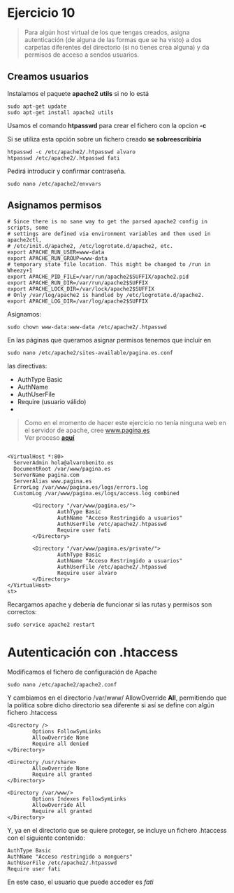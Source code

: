 # Ejercicio 10

>  Para algún host virtual de los que tengas creados, asigna autenticación (de alguna de
las formas que se ha visto) a dos carpetas diferentes del directorio (si no tienes crea
alguna) y da permisos de acceso a sendos usuarios.

## Creamos usuarios

Instalamos el paquete **apache2 utils** si no lo está
~~~
sudo apt-get update
sudo apt-get install apache2 utils
~~~

Usamos el comando **htpasswd** para crear el fichero con la opcion **-c**

Si se utiliza esta opción sobre un fichero creado **se sobreescribiría**

~~~
htpasswd -c /etc/apache2/.htpasswd alvaro
htpasswd /etc/apache2/.htpasswd fati
~~~

Pedirá introducir y confirmar contraseña.

~~~
sudo nano /etc/apache2/envvars
~~~

## Asignamos permisos

~~~
# Since there is no sane way to get the parsed apache2 config in scripts, some
# settings are defined via environment variables and then used in apache2ctl,
# /etc/init.d/apache2, /etc/logrotate.d/apache2, etc.
export APACHE_RUN_USER=www-data
export APACHE_RUN_GROUP=www-data
# temporary state file location. This might be changed to /run in Wheezy+1
export APACHE_PID_FILE=/var/run/apache2$SUFFIX/apache2.pid
export APACHE_RUN_DIR=/var/run/apache2$SUFFIX
export APACHE_LOCK_DIR=/var/lock/apache2$SUFFIX
# Only /var/log/apache2 is handled by /etc/logrotate.d/apache2.
export APACHE_LOG_DIR=/var/log/apache2$SUFFIX

~~~

Asignamos:
~~~
sudo chown www-data:www-data /etc/apache2/.htpasswd
~~~

En las páginas que queramos asignar permisos tenemos que incluir en 
~~~
sudo nano /etc/apache2/sites-available/pagina.es.conf
~~~
las directivas:
- AuthType Basic
- AuthName
- AuthUserFile
- Require (usuario válido)
- 

>  Como en el momento de hacer este ejercicio no tenía ninguna web en el servidor de apache, cree www.pagina.es<br>
Ver proceso [**aquí**]()
>
~~~

<VirtualHost *:80>
  ServerAdmin hola@alvarobenito.es
  DocumentRoot /var/www/pagina.es
  ServerName pagina.com
  ServerAlias www.pagina.es
  ErrorLog /var/www/pagina.es/logs/errors.log
  CustomLog /var/www/pagina.es/logs/access.log combined

        <Directory "/var/www/pagina.es/">
                AuthType Basic
                AuthName "Acceso Restringido a usuarios"
                AuthUserFile /etc/apache2/.htpasswd
                Require user fati
        </Directory>

        <Directory "/var/www/pagina.es/private/">
                AuthType Basic
                AuthName "Acceso Restringido a usuarios"
                AuthUserFile /etc/apache2/.htpasswd
                Require user alvaro
        </Directory>
</VirtualHost>
st>
~~~

Recargamos apache y debería de funcionar si las rutas y permisos son correctos:
 
~~~
sudo service apache2 restart
~~~


# Autenticación con .htaccess

Modificamos el fichero de configuración de Apache
~~~
sudo nano /etc/apache2/apache2.conf
~~~
Y cambiamos en el directorio /var/www/ AllowOverride **All**, permitiendo que la política sobre
dicho directorio sea diferente si así se define con algún fichero .htaccess

~~~
<Directory />
        Options FollowSymLinks
        AllowOverride None
        Require all denied
</Directory>

<Directory /usr/share>
        AllowOverride None
        Require all granted
</Directory>

<Directory /var/www/>
        Options Indexes FollowSymLinks
        AllowOverride All
        Require all granted
</Directory>
~~~
Y, ya en el directorio que se quiere proteger, se incluye un fichero .htaccess con el
siguiente contenido:

~~~
AuthType Basic
AuthName "Acceso restringido a monguers"
AuthUserFile /etc/apache2/.htpasswd
Require user fati
~~~

En este caso, el usuario que puede acceder es *fati*





